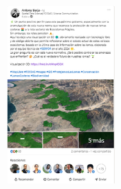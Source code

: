 <p align="center"><a src= "https://www.linkedin.com/feed/update/urn:li:activity:7288934397817323520/"><img src="img/opinion.png" width= 250></a></p>